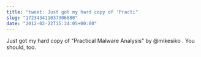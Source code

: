 ```yaml
---
title: "tweet: Just got my hard copy of 'Practi"
slug: "172343411037306880"
date: "2012-02-22T15:34:05+00:00"
---
```

Just got my hard copy of "Practical Malware Analysis" by @mikesiko . You should, too.